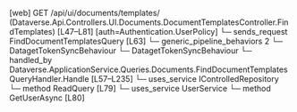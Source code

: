[web] GET /api/ui/documents/templates/  (Dataverse.Api.Controllers.UI.Documents.DocumentTemplatesController.FindTemplates)  [L47–L81] [auth=Authentication.UserPolicy]
  └─ sends_request FindDocumentTemplatesQuery [L63]
    └─ generic_pipeline_behaviors 2
      └─ DatagetTokenSyncBehaviour
      └─ DatagetTokenSyncBehaviour
    └─ handled_by Dataverse.ApplicationService.Queries.Documents.FindDocumentTemplatesQueryHandler.Handle [L57–L235]
      └─ uses_service IControlledRepository<DocumentTemplate>
        └─ method ReadQuery [L79]
      └─ uses_service UserService
        └─ method GetUserAsync [L80]

